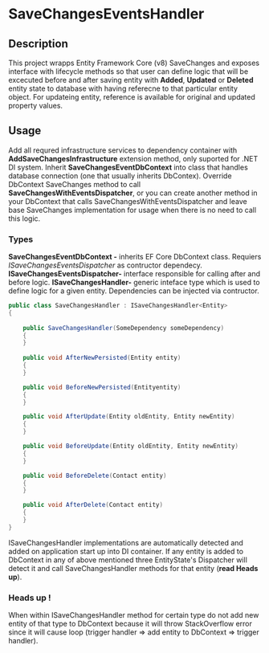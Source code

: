 
# SaveChangesEventsHandler

## Description
This project wrapps Entity Framework Core (v8) SaveChanges and exposes interface with lifecycle methods so that user can define logic that will be excecuted before and after saving entity with **Added**, **Updated** or **Deleted** entity state to database with having referecne to that particular entity object. For updateing entity, reference is available for original and updated property values. 

## Usage
Add all requred infrastructure services to dependency container with **AddSaveChangesInfrastructure** extension method, only suported for .NET DI system.  Inherit **SaveChangesEventDbContext** into class that handles database connection (one that usually inherits DbContex). Override DbContext SaveChanges method to call **SaveChangesWithEventsDispatcher**, or you can create another method in your DbContext that calls SaveChangesWithEventsDispatcher and leave base SaveChanges implementation for usage when there is no need to call this logic. 

### Types

**SaveChangesEventDbContext -** inherits EF Core DbContext class. Requiers *ISaveChangesEventsDispatcher* as contructor dependecy.
**ISaveChangesEventsDispatcher-** interface responsible for calling after and before logic.
**ISaveChangesHandler-** generic inteface type which is used to define logic for a given entity. Dependencies can be injected via contructor. 
```csharp
public class SaveChangesHandler : ISaveChangesHandler<Entity>
{
	
    public SaveChangesHandler(SomeDependency someDependency)
    {
    }
	
    public void AfterNewPersisted(Entity entity)
    {
    }

    public void BeforeNewPersisted(Entityentity)
    {
    }

    public void AfterUpdate(Entity oldEntity, Entity newEntity)
    {
    }

    public void BeforeUpdate(Entity oldEntity, Entity newEntity)
    {
    }

    public void BeforeDelete(Contact entity)
    {
    }

    public void AfterDelete(Contact entity)
    {
    }
}
```
ISaveChangesHandler implementations are automatically detected and added on application start up into DI container. If any entity is added to DbContext in any of above mentioned three EntityState's Dispatcher will detect it and call SaveChangesHandler methods for that entity (**read Heads up**).

### Heads up !
When within ISaveChangesHandler method for certain type do not add new entity of that type to DbContext because it will throw StackOverflow error since it will cause loop (trigger handler => add entity to DbContext => trigger handler).
